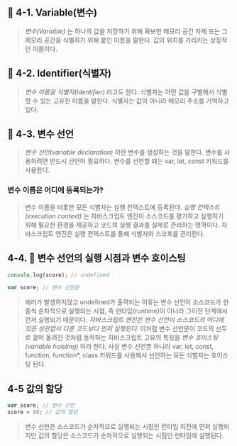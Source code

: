 
## 🍉 4-1. Variable(변수)
> *변수(Variable)*  는 하나의 값을 저장하기 위해 확보한 메모리 공간 자체 또는 그 메모리 공간을 식별하기 위해 붙인 이름을 말한다.
> 값의 위치를 가리키는 상징적인 이름이다.

## 🍊 4-2. Identifier(식별자)
> *변수 이름을 식별자(Identifier)* 라고도 한다.
> 식별자는 어떤 값을 구별해서 식별할 수 있는 고유한 이름을 말한다.
> 식별자는 값이 아니라 메모리 주소를 기억하고 있다.


## 🍘 4-3. 변수 선언
> *변수 선언(variable declaration)* 이란 변수를 생성하는 것을 말한다.
> 변수를 사용하려면 반드시 선언이 필요하다.
> 변수를 선언할 떄는 var, let, const 키워드를 사용한다.

### 변수 이름은 어디에 등록되는가?
> 변수 이름을 비롯한 모든 식별자는 실행 컨텍스트에 등록된다.
> *실행 컨텍스트(execution context)* 는 자바스크립트 엔진이 소스코드를 평가하고 실행하기 위해 필요한 환경을 제공하고 코드의 실행 결과를 실제로 관리하는 영역이다.
> 자바스크립트 엔진은 실행 컨텍스트를 통해 식별자와 스코프를 관리한다.


## 4-4. 🌸 변수 선언의 실행 시점과 변수 호이스팅
```javascript
console.log(score); // undefined

var score; // 변수 선언문
```

> 에러가 발생하지않고 undefined가 출력되는 이유는 변수 선언이 소스코드가 한 줄씩 순차적으로 실행되는 시점, 즉 런타임(runtime)이 아니라 그이전 단계에서 먼저 실행되기 때문이다.
> *자바스크립트 엔진은 변수 선언이 소스코드의 어디에 있든 상관없이 다른 코드보다 먼저 실행된다.*
> 이처럼 변수 선언문이 코드의 선두로 끌어 올려진 것처럼 동작하는 자바스크립트 고유의 특징을 *변수 호이스팅(variable hoisting)* 이라 한다.
> 사실 변수 선언뿐 아니라 var, let, const, function, function*, class 키워드를 사용해서 선언하는 모든 식별자는 호이스팅 된다.


## 4-5 값의 할당
```javascript
var score; // 변수 선언
score = 80; // 값의 할당
```

> 변수 선언은 소스코드가 순차적으로 실행되는 시점인 런타임 이전에 먼저 실행되지만 값의 할당은 소스코드가 순차적으로 실행되는 시점인 런타임에 실행된다.



